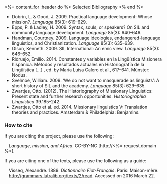 <%= content_for :header do %>
Selected Bibliography
<% end %>

* Dobrin, L. & Good, J. 2009. Practical language development: Whose mission?. *Language* 85(3): 619–629.
* Epps, P. & Ladley, H. 2009. Syntax, souls, or speakers? On SIL and community language development.
  *Language* 85(3): 640–646.
* Handman, Courtney. 2009. Language ideologies, endangered-language linguistics, and Christianization.
  *Language* 85(3): 635–639.
* Olson, Kenneth. 2009. SIL International: An emic view. *Language* 85(3): 646–652.
* Ridruejo, Emilio. 2014. Constantes y variables en la Lingüística Misionera hispánica. Métodos y resultados
  actuales en Historiografía de la Lingüística [...] , ed. by María Luisa Calero et al., 617–641. Münster:
  Nodus.
* Svelmoe, William. 2009. ‘We do not want to masquerade as linguists’: A short history of SIL and the academy.
  *Language* 85(3): 629–635.
* Zwartjes, Otto. (2012). The Historiography of Missionary Linguistics: Present state and further research
  opportunities. *Historiographia Linguistica* 39.185–242.
* Zwartjes, Otto et al. ed. 2014. Missionary linguistics V: Translation theories and practices. Amsterdam &
  Philadelphia: Benjamins.

### How to cite

If you are citing the project, please use the following:


<cite style="margin-left: 1em">Language, mission, and Africa</cite>. CC-BY-NC \[http://<%= request.domain %>].

If you are citing one of the texts, please use the following as a guide:

<span style="margin-left: 1em;display:block">Visseq, Alexandre. 1889. <cite>Dictionnaire Fiot-Français</cite>. Paris: Maison-mère. http://grammars.lutralib.org/texts/2/read. Accessed on 2016 March 22.</span>